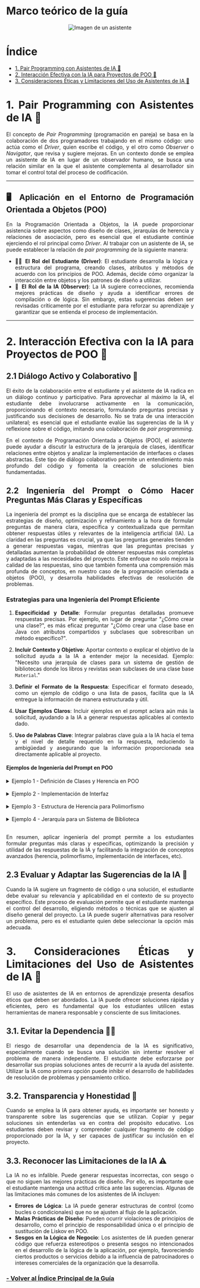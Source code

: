<div style="text-align: justify;">

# Marco teórico de la guía

<p align="center">
  <img src="./images/imagen4.webp" alt="Imagen de un asistente">
</p>


# Índice

- [1. Pair Programming con Asistentes de IA 🤝](#1-pair-programming-con-asistentes-de-ia-)
- [2. Interacción Efectiva con la IA para Proyectos de POO 🚀](#2-interacción-efectiva-con-la-ia-para-proyectos-de-poo-)
- [3. Consideraciones Éticas y Limitaciones del Uso de Asistentes de IA 🤖](#3-consideraciones-éticas-y-limitaciones-del-uso-de-asistentes-de-ia-)

# 1. Pair Programming con Asistentes de IA 🤝

El concepto de *Pair Programming* (programación en pareja) se basa en la colaboración de dos programadores trabajando en el mismo código: uno actúa como el *Driver*, quien escribe el código, y el otro como *Observer* o *Navigator*, que revisa y sugiere mejoras. En un contexto donde se emplea un asistente de IA en lugar de un observador humano, se busca una relación similar en la que el asistente complementa al desarrollador sin tomar el control total del proceso de codificación.

---

## 🖥️ Aplicación en el Entorno de Programación Orientada a Objetos (POO)

En la Programación Orientada a Objetos, la IA puede proporcionar asistencia sobre aspectos como diseño de clases, jerarquías de herencia y relaciones de asociación, pero es esencial que el estudiante continúe ejerciendo el rol principal como *Driver*. Al trabajar con un asistente de IA, se puede establecer la relación de *pair programming* de la siguiente manera:
- 👨‍🎓 **El Rol del Estudiante (Driver)**: El estudiante desarrolla la lógica y estructura del programa, creando clases, atributos y métodos de acuerdo con los principios de POO. Además, decide cómo organizar la interacción entre objetos y los patrones de diseño a utilizar.
- 🤖 **El Rol de la IA (Observer)**: La IA sugiere correcciones, recomienda mejores prácticas de diseño y ayuda a identificar errores de compilación o de lógica. Sin embargo, estas sugerencias deben ser revisadas críticamente por el estudiante para reforzar su aprendizaje y garantizar que se entienda el proceso de implementación.

---

# 2. Interacción Efectiva con la IA para Proyectos de POO 🚀

## 2.1 Diálogo Activo y Colaborativo 🤝 

El éxito de la colaboración entre el estudiante y el asistente de IA radica en un diálogo continuo y participativo. Para aprovechar al máximo la IA, el estudiante debe involucrarse activamente en la comunicación, proporcionando el contexto necesario, formulando preguntas precisas y justificando sus decisiones de desarrollo. No se trata de una interacción unilateral; es esencial que el estudiante evalúe las sugerencias de la IA y reflexione sobre el código, imitando una colaboración de *pair programming*.

En el contexto de Programación Orientada a Objetos (POO), el asistente puede ayudar a discutir la estructura de la jerarquía de clases, identificar relaciones entre objetos y analizar la implementación de interfaces o clases abstractas. Este tipo de diálogo colaborativo permite un entendimiento más profundo del código y fomenta la creación de soluciones bien fundamentadas.

## 2.2 Ingeniería del Prompt o Cómo Hacer Preguntas Más Claras y Específicas 

La ingeniería del prompt es la disciplina que se encarga de establecer las estrategias de diseño, optimización y refinamiento a la hora de formular preguntas de manera clara, específica y contextualizada que permitan obtener respuestas útiles y relevantes de la inteligencia artificial (IA). La claridad en las preguntas es crucial, ya que las preguntas generales tienden a generar respuestas vagas, mientras que las preguntas precisas y detalladas aumentan la probabilidad de obtener respuestas más completas y adaptadas a las necesidades del proyecto. Este enfoque no solo mejora la calidad de las respuestas, sino que también fomenta una comprensión más profunda de conceptos, en nuestro caso de la programación orientada a objetos (POO), y desarrolla habilidades efectivas de resolución de problemas.

### Estrategias para una Ingeniería del Prompt Eficiente

1. **Especificidad y Detalle**: Formular preguntas detalladas promueve respuestas precisas. Por ejemplo, en lugar de preguntar "¿Cómo crear una clase?", es más eficaz preguntar "¿Cómo crear una clase base en Java con atributos compartidos y subclases que sobrescriban un método específico?".

2. **Incluir Contexto y Objetivo**: Aportar contexto o explicar el objetivo de la solicitud ayuda a la IA a entender mejor la necesidad. Ejemplo: "Necesito una jerarquía de clases para un sistema de gestión de bibliotecas donde los libros y revistas sean subclases de una clase base `Material`."

3. **Definir el Formato de la Respuesta**: Especificar el formato deseado, como un ejemplo de código o una lista de pasos, facilita que la IA entregue la información de manera estructurada y útil.

4. **Usar Ejemplos Claros**: Incluir ejemplos en el prompt aclara aún más la solicitud, ayudando a la IA a generar respuestas aplicables al contexto dado.

5. **Uso de Palabras Clave**: Integrar palabras clave guía a la IA hacia el tema y el nivel de detalle requerido en la respuesta, reduciendo la ambigüedad y asegurando que la información proporcionada sea directamente aplicable al proyecto.

#### Ejemplos de Ingeniería del Prompt en POO

<details>

<summary>Ejemplo 1 - Definición de Clases y Herencia en POO

</summary>


  - **Pregunta General**: `¿Cómo creo una clase?`
    - **Respuesta de la IA**:
      ```java
      public class MiClase {
          // cuerpo de definición...
      }
      ```
    Esta respuesta se limita a la sintaxis básica y puede ser útil para principiantes, pero no aporta suficiente valor en un contexto más complejo.

  - **Pregunta Específica con Ingeniería del Prompt**: `¿Cómo implemento una clase base "Vehículo" en Java que contenga atributos comunes como "marca" y "modelo", y dos subclases "Coche" y "Moto" que sobrescriban un método denominado "mostrarInfo()" para mostrar el estado interno de sus objetos?`




    - **Respuesta de la IA**:
      ```java
      public class Vehiculo {
          protected String marca;
          protected String modelo;

          public Vehiculo(String marca, String modelo) {
              this.marca = marca;
              this.modelo = modelo;
          }

          public void mostrarInfo() {
              System.out.println("Marca: " + marca);
              System.out.println("Modelo: " + modelo);
          }
      }

      // Subclase Coche
      class Coche extends Vehiculo {
          private int numPuertas;

          public Coche(String marca, String modelo, int numPuertas) {
              super(marca, modelo);
              this.numPuertas = numPuertas;
          }

          @Override
          public void mostrarInfo() {
              super.mostrarInfo();
              System.out.println("Número de puertas: " + numPuertas);
          }
      }

      // Subclase Moto
      class Moto extends Vehiculo {
          private boolean tieneSidecar;

          public Moto(String marca, String modelo, boolean tieneSidecar) {
              super(marca, modelo);
              this.tieneSidecar = tieneSidecar;
          }

          @Override
          public void mostrarInfo() {
              super.mostrarInfo();
              System.out.println("Tiene sidecar: " + (tieneSidecar ? "Sí" : "No"));
          }
      }
      ```

    En este caso, la respuesta de la IA proporciona un diseño de jerarquía de clases, incluyendo herencia, sobrescritura de métodos y uso de constructores, lo cual es útil para un desarrollador que busca una implementación detallada.

</details>
<br>

<details>

<summary>Ejemplo 2 - Implementación de Interfaz

</summary>

  - **Pregunta General**: `¿Qué es una interfaz en Java?`
    - **Respuesta de la IA**: `Una interfaz es un contrato que especifica métodos que una clase debe implementar.`
  - **Pregunta con Palabras Clave**: `¿Cuándo y cómo debería usar una interfaz en Java para implementar múltiples comportamientos en mis clases?`
    - **Respuesta de la IA**:
      ```java
      public interface Volable {
          void volar();
      }

      public interface Nadable {
          void nadar();
      }

      public class Pato implements Volable, Nadable {
          @Override
          public void volar() {
              System.out.println("El pato está volando.");
          }

          @Override
          public void nadar() {
              System.out.println("El pato está nadando.");
          }
      }
      ```
      
    Aquí, la IA responde de manera detallada con un ejemplo que muestra cómo implementar múltiples comportamientos a través de interfaces.

</details>
<br>

<details>

<summary>Ejemplo 3 - Estructura de Herencia para Polimorfismo

</summary>

  - **Pregunta Original**: `¿Cómo aplico herencia en mi proyecto?`
  - **Pregunta con Ingeniería del Prompt**: `Estoy desarrollando una aplicación en Java y necesito implementar herencia para una clase base "Animal", con subclases "Perro" y "Gato" que sobrescriban un método "hacerSonido()". ¿Cómo podría estructurar esto para lograr un código eficiente y limpio?`
    - **Respuesta de la IA**:
      ```java
      public class Animal {
          public void hacerSonido() {
              System.out.println("Sonido genérico");
          }
      }

      public class Perro extends Animal {
          @Override
          public void hacerSonido() {
              System.out.println("Ladrido");
          }
      }

      public class Gato extends Animal {
          @Override
          public void hacerSonido() {
              System.out.println("Maullido");
          }
      }
      ```

  En este ejemplo, la IA ofrece un diseño polimórfico que permite a las subclases `Perro` y `Gato` sobrescribir el método `hacerSonido()`, lo cual es útil para aplicar herencia y polimorfismo de manera eficaz.

</details>
<br>

<details>

<summary>Ejemplo 4 - Jerarquía para un Sistema de Biblioteca

</summary>

  - **Pregunta con Contexto y Objetivo**: `Necesito una jerarquía de clases para un sistema de gestión de biblioteca donde los libros y revistas sean subclases de una clase base "Material". ¿Cómo estructuro esto para implementar polimorfismo y asegurar que cada material tenga su propio identificador único?`

    - **Respuesta de la IA**:
      ```java
      public abstract class Material {
          protected String id;
          protected String titulo;

          public Material(String id, String titulo) {
              this.id = id;
              this.titulo = titulo;
          }

          public abstract void mostrarInfo();
      }

      public class Libro extends Material {
          private String autor;

          public Libro(String id, String titulo, String autor) {
              super(id, titulo);
              this.autor = autor;
          }

          @Override
          public void mostrarInfo() {
              System.out.println("ID: " + id);
              System.out.println("Título: " + titulo);
              System.out.println("Autor: " + autor);
          }
      }

      public class Revista extends Material {
          private int numeroEdicion;

          public Revista(String id, String titulo, int numeroEdicion) {
              super(id, titulo);
              this.numeroEdicion = numeroEdicion;
          }

          @Override
          public void mostrarInfo() {
              System.out.println("ID: " + id);
              System.out.println("Título: " + titulo);
              System.out.println("Número de Edición: " + numeroEdicion);
          }
      }
      ```
    Este diseño responde a la necesidad específica de una jerarquía en un sistema de biblioteca, implementando el polimorfismo con métodos sobrescritos en cada subclase.

</details>
<br>

En resumen, aplicar ingeniería del prompt permite a los estudiantes formular preguntas más claras y específicas, optimizando la precisión y utilidad de las respuestas de la IA y facilitando la integración de conceptos avanzados (herencia, polimorfismo, implementación de interfaces, etc).


## 2.3 Evaluar y Adaptar las Sugerencias de la IA 🔄 

Cuando la IA sugiere un fragmento de código o una solución, el estudiante debe evaluar su relevancia y aplicabilidad en el contexto de su proyecto específico. Este proceso de evaluación permite que el estudiante mantenga el control del desarrollo, eligiendo métodos o técnicas que se ajusten al diseño general del proyecto. La IA puede sugerir alternativas para resolver un problema, pero es el estudiante quien debe seleccionar la opción más adecuada.


# 3. Consideraciones Éticas y Limitaciones del Uso de Asistentes de IA 🤖
El uso de asistentes de IA en entornos de aprendizaje presenta desafíos éticos que deben ser abordados. La IA puede ofrecer soluciones rápidas y eficientes, pero es fundamental que los estudiantes utilicen estas herramientas de manera responsable y consciente de sus limitaciones.

## 3.1. Evitar la Dependencia 🚫🤖 
El riesgo de desarrollar una dependencia de la IA es significativo, especialmente cuando se busca una solución sin intentar resolver el problema de manera independiente. El estudiante debe esforzarse por desarrollar sus propias soluciones antes de recurrir a la ayuda del asistente. Utilizar la IA como primera opción puede inhibir el desarrollo de habilidades de resolución de problemas y pensamiento crítico.

## 3.2. Transparencia y Honestidad 🤝 
Cuando se emplea la IA para obtener ayuda, es importante ser honesto y transparente sobre las sugerencias que se utilizan. Copiar y pegar soluciones sin entenderlas va en contra del propósito educativo. Los estudiantes deben revisar y comprender cualquier fragmento de código proporcionado por la IA, y ser capaces de justificar su inclusión en el proyecto.

## 3.3. Reconocer las Limitaciones de la IA ⚠️ 
La IA no es infalible. Puede generar respuestas incorrectas, con sesgo o que no siguen las mejores prácticas de diseño. Por ello, es importante que el estudiante mantenga una actitud crítica ante las sugerencias. Algunas de las limitaciones más comunes de los asistentes de IA incluyen:

- **Errores de Lógica**: La IA puede generar estructuras de control (como bucles o condicionales) que no se ajusten al flujo de la aplicación.
- **Malas Prácticas de Diseño**: Pueden ocurrir violaciones de principios de desarrollo, como el principio de responsabilidad única o el principio de sustitución de Liskov en POO.
- **Sesgos en la Lógica de Negocio**: Los asistentes de IA pueden generar código que refuerza estereotipos o presenta sesgos no intencionados en el desarrollo de la lógica de la aplicación, por ejemplo, favoreciendo ciertos productos o servicios debido a la influencia de patrocinadores o intereses comerciales de la organización que la desarrolla.

### [- Volver al Índice Principal de la Guía](/README.md)

</div>
